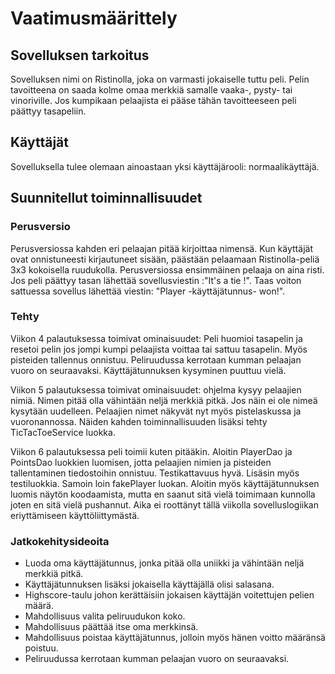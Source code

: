 # Vaatimusmäärittely

## Sovelluksen tarkoitus  
Sovelluksen nimi on Ristinolla, joka on varmasti jokaiselle tuttu peli. Pelin tavoitteena on saada kolme omaa merkkiä samalle vaaka-, pysty- tai vinoriville. Jos kumpikaan pelaajista ei pääse tähän tavoitteeseen peli päättyy tasapeliin.

## Käyttäjät  
Sovelluksella tulee olemaan ainoastaan yksi käyttäjärooli: normaalikäyttäjä.  

## Suunnitellut toiminnallisuudet  

### Perusversio  
Perusversiossa kahden eri pelaajan pitää kirjoittaa nimensä. Kun käyttäjät ovat onnistuneesti kirjautuneet sisään, päästään pelaamaan Ristinolla-peliä 3x3 kokoisella ruudukolla. Perusversiossa ensimmäinen pelaaja on aina risti. Jos peli päättyy tasan lähettää sovellusviestin :"It's a tie !". Taas voiton sattuessa sovellus lähettää viestin: "Player -käyttäjätunnus- won!".  

### Tehty

Viikon 4 palautuksessa toimivat ominaisuudet: Peli huomioi tasapelin ja resetoi pelin jos jompi kumpi pelaajista voittaa tai sattuu tasapelin. Myös pisteiden tallennus onnistuu. Peliruudussa kerrotaan kumman pelaajan vuoro on seuraavaksi. Käyttäjätunnuksen kysyminen puuttuu vielä.  

Viikon 5 palautuksessa toimivat ominaisuudet: ohjelma kysyy pelaajien nimiä. Nimen pitää olla vähintään neljä merkkiä pitkä. Jos näin ei ole nimeä kysytään uudelleen. Pelaajien nimet näkyvät nyt myös pistelaskussa ja vuoronannossa. Näiden kahden toiminnallisuuden lisäksi tehty TicTacToeService luokka.

Viikon 6 palautuksessa peli toimii kuten pitääkin. Aloitin PlayerDao ja PointsDao luokkien luomisen, jotta pelaajien nimien ja pisteiden tallentaminen tiedostoihin onnistuu. Testikattavuus hyvä. Lisäsin myös testiluokkia. Samoin loin fakePlayer luokan. Aloitin myös käyttäjätunnuksen luomis näytön koodaamista, mutta en saanut sitä vielä toimimaan kunnolla joten en sitä vielä pushannut. Aika ei roottänyt tällä viikolla sovelluslogiikan eriyttämiseen käyttöliittymästä.

### Jatkokehitysideoita
* Luoda oma käyttäjätunnus, jonka pitää olla uniikki ja vähintään neljä merkkiä pitkä.
* Käyttäjätunnuksen lisäksi jokaisella käyttäjällä olisi salasana.
* Highscore-taulu johon kerättäisiin jokaisen käyttäjän voitettujen pelien määrä.
* Mahdollisuus valita peliruudukon koko.
* Mahdollisuus päättää itse oma merkkinsä.
* Mahdollisuus poistaa käyttäjätunnus, jolloin myös hänen voitto määränsä poistuu.
* Peliruudussa kerrotaan kumman pelaajan vuoro on seuraavaksi.
